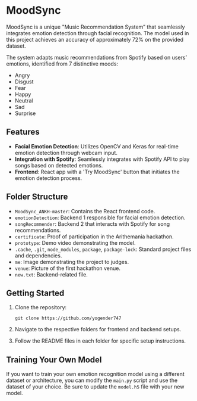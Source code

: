 # MoodSync

MoodSync is a unique "Music Recommendation System” that seamlessly integrates emotion detection through facial recognition. The model used in this project achieves an accuracy of approximately 72% on the provided dataset.

The system adapts music recommendations from Spotify based on users’ emotions, identified from 7 distinctive moods:

- Angry
- Disgust
- Fear
- Happy
- Neutral
- Sad
- Surprise

## Features

- **Facial Emotion Detection**: Utilizes OpenCV and Keras for real-time emotion detection through webcam input.
- **Integration with Spotify**: Seamlessly integrates with Spotify API to play songs based on detected emotions.
- **Frontend**: React app with a 'Try MoodSync' button that initiates the emotion detection process.

## Folder Structure

- `MoodSync_ANKH-master`: Contains the React frontend code.
- `emotionDetection`: Backend 1 responsible for facial emotion detection.
- `songRecommender`: Backend 2 that interacts with Spotify for song recommendations.
- `certificate`: Proof of participation in the Arithemania hackathon.
- `prototype`: Demo video demonstrating the model.
- `.cache`, `.git`, `node_modules`, `package`, `package-lock`: Standard project files and dependencies.
- `me`: Image demonstrating the project to judges.
- `venue`: Picture of the first hackathon venue.
- `new.txt`: Backend-related file.

## Getting Started

1. Clone the repository:

   ```
   git clone https://github.com/yogender747
   ```

2. Navigate to the respective folders for frontend and backend setups.

3. Follow the README files in each folder for specific setup instructions.

## Training Your Own Model

If you want to train your own emotion recognition model using a different dataset or architecture, you can modify the `main.py` script and use the dataset of your choice. Be sure to update the `model.h5` file with your new model.
